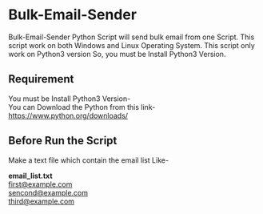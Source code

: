 # Bulk-Email-Sender
Bulk-Email-Sender Python Script will send bulk email from one Script. This script work on both Windows and Linux Operating System. This script only work on Python3 version So, you must be Install Python3 Version.

## Requirement
You must be Install Python3 Version-<br/>
You can Download the Python from this link-
https://www.python.org/downloads/

## Before Run the Script
Make a text file which contain the email list Like-

<b>email_list.txt</b><br/>
first@example.com<br/>
sencond@example.com<br/>
third@example.com

